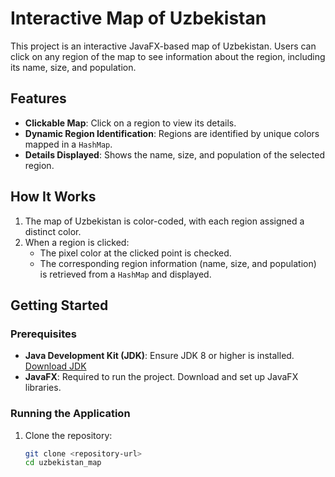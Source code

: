 # Interactive Map of Uzbekistan

This project is an interactive JavaFX-based map of Uzbekistan. Users can click on any region of the map to see information about the region, including its name, size, and population.

## Features

- **Clickable Map**: Click on a region to view its details.
- **Dynamic Region Identification**: Regions are identified by unique colors mapped in a `HashMap`.
- **Details Displayed**: Shows the name, size, and population of the selected region.

## How It Works

1. The map of Uzbekistan is color-coded, with each region assigned a distinct color.
2. When a region is clicked:
   - The pixel color at the clicked point is checked.
   - The corresponding region information (name, size, and population) is retrieved from a `HashMap` and displayed.

## Getting Started

### Prerequisites

- **Java Development Kit (JDK)**: Ensure JDK 8 or higher is installed. [Download JDK](https://www.oracle.com/java/technologies/javase-downloads.html)
- **JavaFX**: Required to run the project. Download and set up JavaFX libraries.

### Running the Application

1. Clone the repository:
   ```bash
   git clone <repository-url>
   cd uzbekistan_map
